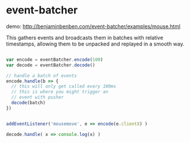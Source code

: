 # event-batcher

demo: http://benjaminbenben.com/event-batcher/examples/mouse.html

This gathers events and broadcasts them in batches with relative timestamps, allowing them to be unpacked and replayed in a smooth way.

```js

var encode = eventBatcher.encode(100)
var decode = eventBatcher.decode()

// handle a batch of events
encode.handle(b => {
  // this will only get called every 100ms
  // this is where you might trigger an
  // event with pusher
  decode(batch)
})


addEventListener('mousemove', e => encode(e.clientX) )

decode.handle( x => console.log(x) )

```
